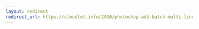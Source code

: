 ```yaml
---
layout: redirect
redirect_url: https://cloudlet.info/2016/photoshop-add-batch-multi-line-watermark
---
```


